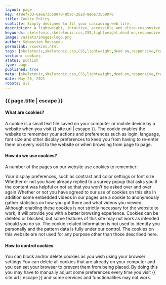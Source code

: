 ```yaml
---
layout: page
key: 4f9ef733-0e6e735b8070-0b9c-202d-0e6e735b8070
title: Cookie Policy
subtitle: Simply designed to fit your cascading web life.
description: A lightweight, intuitive, accessible and ultra-responsive CSS Framework to streamline your Digital and Mobile Web development needs.
keywords: skeletonic,skeletonic.css,CSS,lightweight,dead on,responsive,framework,semantic,mobile-first,modern,style-agnostic,front-end,frontend,grid system,typography
image: /assets/images/logo.png
author: Sebastien Rousseau
permalink: /cookies.html
tags: [skeletonic,skeletonic.css,CSS,lightweight,dead on,responsive,framework,semantic,mobile-first,modern,style-agnostic,front-end,frontend,grid system,typography]
section: cookies
status: publish
type: page
published: true
meta: {skeletonic,skeletonic.css,CSS,lightweight,dead on,responsive,framework,semantic,mobile-first,modern,style-agnostic,front-end,frontend,grid system,typography}
date: May 25, 2021
robots: all
---
```


### {{ page.title | escape }}

#### What are cookies?

A cookie is a small text file saved on your computer or mobile device by a website when you visit <a hre="{ site.url | escape }}" alt="{{ page.title | escape }}">{{ site.url | escape }}</a>. The cookie enables the website to remember your actions and preferences such as login, language, font size and other display preferences to keep you from having to re-enter them on every visit to the website or when browsing from page to page.

#### How do we use cookies?

A number of the pages on our website use cookies to remember:

Your display preferences, such as contrast and color settings or font size
Whether or not you have already replied to a survey popup that asks you if the content was helpful or not so that you won’t be asked over and over again
Whether or not you have agreed to our use of cookies on this site
In addition some embedded videos in our pages use a cookie to anonymously gather statistics on how you got there and what videos you viewed. Although enabling these cookies is not strictly necessary for the website to work, it will provide you with a better browsing experience. Cookies can be deleted or blocked, but some features of this site may not work as intended should you do so. The cookie-related information is not used to identify you personally and the pattern data is fully under our control. The cookies on this website are not used for any purpose other than those described here.

#### How to control cookies

You can block and/or delete cookies as you wish using your browser settings.You can delete all cookies that are already on your computer and you can set your browser to prevent them from being placed. By doing this you may have to manually adjust some preferences every time you visit <a hre="{ site.url | escape }}" alt="{{ page.title | escape }}">{{ site.url | escape }}</a> and some services and functionalities may not work.
